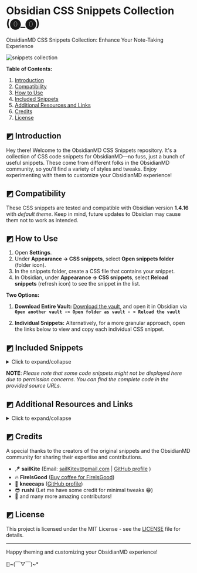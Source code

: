 # Obsidian CSS Snippets Collection (⓿_⓿)

ObsidianMD CSS Snippets Collection: Enhance Your Note-Taking Experience

<img src="https://i.imgur.com/cPa054W.png" alt="snippets collection">

**Table of Contents:**

1. [Introduction](#-Introduction)
2. [Compatibility](#-Compatibility)
3. [How to Use](#-How-to-Use)
4. [Included Snippets](#-Included-Snippets)
5. [Additional Resources and Links](#-additional-resources-and-links)
6. [Credits](#-Credits)
7. [License](#-License)

## ◩ Introduction

Hey there! Welcome to the ObsidianMD CSS Snippets repository. It's a collection of CSS code snippets for ObsidianMD—no fuss, just a bunch of useful snippets. These come from different folks in the ObsidianMD community, so you'll find a variety of styles and tweaks. Enjoy experimenting with them to customize your ObsidianMD experience!

## ◩ Compatibility

These CSS snippets are tested and compatible with Obsidian version **1.4.16** with _default theme_. Keep in mind, future updates to Obsidian may cause them not to work as intended.

## ◩ How to Use

1. Open **Settings**.
2. Under **Appearance → CSS snippets**, select **Open snippets folder** (folder icon).
3. In the snippets folder, create a CSS file that contains your snippet.
4. In Obsidian, under **Appearance → CSS snippets**, select **Reload snippets** (refresh icon) to see the snippet in the list.

**Two Options:**

1. **Download Entire Vault:**
   [Download the vault](https://github.com/r-u-s-h-i-k-e-s-h/Obsidian-CSS-Snippets/archive/refs/heads/Collection.zip), and open it in Obsidian via **`Open another vault -> Open folder as vault - > Reload the vault`**

2. **Individual Snippets:**
   Alternatively, for a more granular approach, open the links below to view and copy each individual CSS snippet.

## ◩ Included Snippets

<details>
  <summary>Click to expand/collapse</summary>

- [Accented settings side headings](Snippets/Accented%20settings%20side%20headings.md)
- [Author callout](Snippets/Author%20callout.md)
- [Banner](Snippets/Banner.md)
- [Bigger first letter](Snippets/Bigger%20first%20letter.md)
- [Blockquote styling 01](Snippets/Blockquote%20styling%2001.md)
- [Blockquote styling 02](Snippets/Blockquote%20styling%2002.md)
- [Blockquote styling 03](Snippets/Blockquote%20styling%2003.md)
- [Calendar styling](Snippets/Calendar%20styling.md)
- [Callout icon to the top right corner](Snippets/Callout%20icon%20to%20the%20top%20right%20corner.md)
- [Callout styling - 3 callouts](Snippets/Callout%20styling%20-%203%20callouts.md)
- [Callout styling - Callout without icon](Snippets/Callout%20styling%20-%20Callout%20without%20icon.md)
- [Callout styling - Celtic callout border](Snippets/Callout%20styling%20-%20Celtic%20callout%20border.md)
- [Callout styling - Folder structure callout](Snippets/Callout%20styling%20-%20Folder%20structure%20callout.md)
- [Callout styling - Gummy callout](Snippets/Callout%20styling%20-%20Gummy%20callout.md)
- [Callout styling - Label callout](Snippets/Callout%20styling%20-%20Label%20callout.md)
- [Callout styling - Leader list callout](Snippets/Callout%20styling%20-%20Leader%20list%20callout.md)
- [Callout styling - Minimal callout](Snippets/Callout%20styling%20-%20Minimal%20callout.md)
- [Callout styling - Old callouts](Snippets/Callout%20styling%20-%20Old%20callouts.md)
- [Callout styling - Outlined callout](Snippets/Callout%20styling%20-%20Outlined%20callout.md)
- [Callout styling - Power callouts](Snippets/Callout%20styling%20-%20Power%20callouts.md)
- [Callout styling - Quote callout](Snippets/Callout%20styling%20-%20Quote%20callout.md)
- [Callout styling - Scroller callout](Snippets/Callout%20styling%20-%20Scroller%20callout.md)
- [Callout styling - Sleek callout (AnuPpuccin theme)](<Snippets/Callout%20styling%20-%20Sleek%20callout%20(AnuPpuccin%20theme).md>)
- [Callout styling - Tabbed callout](Snippets/Callout%20styling%20-%20Tabbed%20callout.md)
- [Callout styling - Theorem callout](Snippets/Callout%20styling%20-%20Theorem%20callout.md)
- [Callout styling - Timeline callout](Snippets/Callout%20styling%20-%20Timeline%20callout.md)
- [Callout styling - Wikipedia like infobox](Snippets/Callout%20styling%20-%20Wikipedia%20like%20infobox.md)
- [Callout Styling 01 - Prism theme callout](Snippets/Callout%20Styling%2001%20-%20Prism%20theme%20callout.md)
- [Callout styling 02](Snippets/Callout%20styling%2002.md)
- [Canvas styling - Gradient canvas cards](Snippets/Canvas%20styling%20-%20Gradient%20canvas%20cards.md)
- [Card layout](Snippets/Card%20layout.md)
- [Card view](Snippets/Card%20view.md)
- [Celtic inline title styling](Snippets/Celtic%20inline%20title%20styling.md)
- [Checkboxes - AnuPpuccin theme](Snippets/Checkboxes%20-%20AnuPpuccin%20theme.md)
- [Checkboxes - Minimal theme](Snippets/Checkboxes%20-%20Minimal%20theme.md)
- [Checkboxes - Origami theme](Snippets/Checkboxes%20-%20Origami%20theme.md)
- [Checkboxes - Priority checkboxes](Snippets/Checkboxes%20-%20Priority%20checkboxes.md)
- [Checkboxes - Progress bar checkboxes](Snippets/Checkboxes%20-%20Progress%20bar%20checkboxes.md)
- [Checkboxes - SlRvb's checkboxes (ITS theme)](<Snippets/Checkboxes%20-%20SlRvb's%20checkboxes%20(ITS%20theme).md>)
- [Code block styling 01](Snippets/Code%20block%20styling%2001.md)
- [Code block styling 02](Snippets/Code%20block%20styling%2002.md)
- [Collapsible image caption callout](Snippets/Collapsible%20image%20caption%20callout.md)
- [Coloured ribbon](Snippets/Coloured%20ribbon.md)
- [Coloured tab header container](Snippets/Coloured%20tab%20header%20container.md)
- [Colourful headings underline and divider](Snippets/Colourful%20headings%20underline%20and%20divider.md)
- [Command palette styling 01](Snippets/Command%20palette%20styling%2001.md)
- [Command palette styling 02](Snippets/Command%20palette%20styling%2002.md)
- [Compact tabs](Snippets/Compact%20tabs.md)
- [Empty tab styling](Snippets/Empty%20tab%20styling.md)
- [Equally spaced dataview columns](Snippets/Equally%20spaced%20dataview%20columns.md)
- [External link styling 01](Snippets/External%20link%20styling%2001.md)
- [Faded emoji in tasks](Snippets/Faded%20emoji%20in%20tasks.md)
- [File explorer styling - Folder description](Snippets/File%20explorer%20styling%20-%20Folder%20description.md)
- [File explorer styling - Folder headers](Snippets/File%20explorer%20styling%20-%20Folder%20headers.md)
- [File explorer styling - Rainbow folder background](Snippets/File%20explorer%20styling%20-%20Rainbow%20folder%20background.md)
- [File explorer styling - Rainbow folder titles](Snippets/File%20explorer%20styling%20-%20Rainbow%20folder%20titles.md)
- [Gradient Colored Icon Tabs](Snippets/Gradient%20Colored%20Icon%20Tabs.md)
- [Heading indicators 01](Snippets/Heading%20indicators%2001.md)
- [Heading indicators 02](Snippets/Heading%20indicators%2002.md)
- [Hide ribbon on collapse](Snippets/Hide%20ribbon%20on%20collapse.md)
- [Hide titlebar buttons and freeze the right-expand button](Snippets/Hide%20titlebar%20buttons%20and%20freeze%20the%20right-sidedock%20toggle%20button%20position.md)
- [Hide window button panel](Snippets/Hide%20window%20button%20panel.md)
- [Icon before headings](Snippets/Icon%20before%20headings.md)
- [Image as a background 01](Snippets/Image%20as%20a%20background%2001.md)
- [Image as a background 02](Snippets/Image%20as%20a%20background%2002.md)
- [Image description when hover](Snippets/Image%20description%20when%20hover.md)
- [Image gallery](Snippets/Image%20gallery.md)
- [Image grid](Snippets/Image%20grid.md)
- [Image styling - Zoom image](Snippets/Image%20styling%20-%20Zoom%20image.md)
- [Image tweak](Snippets/Image%20tweak.md)
- [Kanban styling - background based on tag](Snippets/Kanban%20styling%20-%20background%20based%20on%20tag.md)
- [Kanban styling - Notion like Kanban board](Snippets/Kanban%20styling%20-%20Notion%20like%20Kanban%20board.md)
- [Kanban styling - background customized](Snippets/Kanban%20styling%20-%20background%20customized.md)
- [Left aligned note header](Snippets/Left%20aligned%20note%20header.md)
- [Link styling 01](Snippets/Link%20styling%2001.md)
- [Loading screen tweak](Snippets/Loading%20screen%20tweak.md)
- [Multicolumn note](Snippets/Multicolumn%20note.md)
- [New note button](Snippets/New%20note%20button.md)
- [Note icon](Snippets/Note%20icon.md)
- [Outline numbering](Snippets/Outline%20numbering.md)
- [Pinned tab styling](Snippets/Pinned%20tab%20styling.md)
- [Popover border](Snippets/Popover%20border.md)
- [Progress bar styling](Snippets/Progress%20bar%20styling.md)
- [Properties into two columns](Snippets/Properties%20into%20two%20columns.md)
- [Properties on hover](Snippets/Properties%20on%20hover.md)
- [Safari tabs](Snippets/Safari%20tabs.md)
- [Show note header on hover](Snippets/Show%20note%20header%20on%20hover.md)
- [Sidenote callout 01](Snippets/Sidenote%20callout%2001.md)
- [Sidenote callout 02](Snippets/Sidenote%20callout%2002.md)
- [Spoiler text](Snippets/Spoiler%20text.md)
- [Table styling - Centred table](Snippets/Table%20styling%20-%20Centred%20table.md)
- [Table styling - Left column header](Snippets/Table%20styling%20-%20Left%20column%20header.md)
- [Table styling - Rounded corners](Snippets/Table%20styling%20-%20Rounded%20corners.md)
- [Tabs styling - Square tabs](Snippets/Tabs%20styling%20-%20Square%20tabs.md)
- [Tabs styling - Stacked tabbed minimal tweak](Snippets/Tabs%20styling%20-%20Stacked%20tabbed%20minimal%20tweak.md)
- [Tag styling - Hide hash symbol](Snippets/Tag%20styling%20-%20Hide%20hash%20symbol.md)
- [Tag styling 01](Snippets/Tag%20styling%2001.md)
- [Tags styling - Rainbow tags](Snippets/Tags%20styling%20-%20Rainbow%20tags.md)
- [Tags styling - Target specific tag](Snippets/Tags%20styling%20-%20Target%20specific%20tag.md)
- [Tooltip styling](Snippets/Tooltip%20styling.md)
- [Unordered list styling 01](Snippets/Unordered%20list%20styling%2001.md)
- [Unordered list styling 02](Snippets/Unordered%20list%20styling%2002.md)
- [Vertical label arrangement](Snippets/Vertical%20label%20arrangement.md)

</details>

**NOTE**: _Please note that some code snippets might not be displayed here due to permission concerns. You can find the complete code in the provided source URLs._

## ◩ Additional Resources and Links

<details>
  <summary>Click to expand/collapse</summary>

- ⁠[#appearance](https://discord.com/channels/686053708261228577/702656734631821413) - Obsidian discord
- [Obsidian CSS Quick Guide](https://forum.obsidian.md/t/obsidian-css-quick-guide/58178) (forum) (mostly about using the inspector) -
- [CSS Variables at Obsidian Dev Docs](https://docs.obsidian.md/Reference/CSS+variables/CSS+variables)
- replete / [obsidian-minimal-theme-css-snippets](https://github.com/replete/obsidian-minimal-theme-css-snippets)
- efemkay / [obsidian-modular-css-layout](https://github.com/efemkay/obsidian-modular-css-layout#wide-views)
- SlRvb's [snippets collection](https://github.com/SlRvb/Obsidian--ITS-Theme/tree/main/Snippets) | [Guide](https://publish.obsidian.md/slrvb-docs/ITS+Theme/ITS+Theme)
- zamsyt / [obsidian-snippets](https://github.com/zamsyt/obsidian-snippets)
- ElsaTam / [Obsidian-Stuff](https://github.com/ElsaTam/Obsidian-Stuff)
- KuiyueRO / [Obsidian-Miner](https://github.com/KuiyueRO/Obsidian-Miner)
- HandaArchitect / [obsidian-banner-snippet](https://github.com/HandaArchitect/obsidian-banner-snippet)
- sailKiteV / [Obsidian-Snippets-and-Demos](https://github.com/sailKiteV/Obsidian-Snippets-and-Demos?tab=readme-ov-file)
- TfTHacker / [DashboardPlusPlus](https://github.com/TfTHacker/DashboardPlusPlus)
- eb2ai / [My-Checklists-and-Icons](https://github.com/eb2ai/My-Checklists-and-Icons?tab=readme-ov-file)
- felixqueisler / [Obsidian-FileLink-Styling](https://github.com/felixqueisler/Obsidian-FileLink-Styling)
- xhuajin / [obsidian-sidenote-callout](https://github.com/xhuajin/obsidian-sidenote-callout/tree/main)

</details>

## ◩ Credits

A special thanks to the creators of the original snippets and the ObsidianMD community for sharing their expertise and contributions.

- 🪁 **sailKite** (Email: sailKitev@gmail.com | [GitHub profile](https://github.com/sailKiteV) )
- 🔥 **FireIsGood** ([Buy coffee for FireIsGood](https://ko-fi.com/fireisgood))
- 💎 **kneecaps** ([GitHub profile](https://github.com/7368697661))
- 😎 **rushi** (Let me have some credit for minimal tweaks 😁)
- 💖 and many more amazing contributors!

## ◩ License

This project is licensed under the MIT License - see the [LICENSE](LICENSE) file for details.

---

Happy theming and customizing your ObsidianMD experience!

[]~(￣▽￣)~\*
